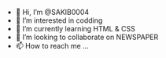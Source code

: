 - 👋 Hi, I’m @SAKIB0004
- 👀 I’m interested in codding 
- 🌱 I’m currently learning HTML & CSS
- 💞️ I’m looking to collaborate on NEWSPAPER 
- 📫 How to reach me ...

<!---
SAKIB0004/SAKIB0004 is a ✨ special ✨ repository because its `README.md` (this file) appears on your GitHub profile.
You can click the Preview link to take a look at your changes.
--->
